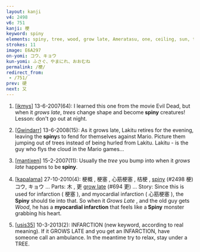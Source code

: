 ```yaml
---
layout: kanji
v4: 2498
v6: 751
kanji: 梗
keyword: spiny
elements: spiny, tree, wood, grow late, Ameratasu, one, ceiling, sun, tucked under the arm
strokes: 11
image: E6A297
on-yomi: コウ、キョウ
kun-yomi: ふさぐ、やまにれ、おおむね
permalink: /梗/
redirect_from:
 - /751/
prev: 硬
next: 又
---
```


1) [<a href="http://kanji.koohii.com/profile/ikmys">ikmys</a>] 13-6-2007(64): I learned this one from the movie Evil Dead, but when it <em>grows late</em>, <em>trees</em> change shape and become<strong> spiny</strong> creatures! Lesson: don&#039;t go out at night.

2) [<a href="http://kanji.koohii.com/profile/Gwindarr">Gwindarr</a>] 13-6-2008(15): As it grows late, Lakitu retires for the evening, leaving the<strong> spiny</strong>s to fend for themselves against Mario. Picture them jumping out of trees instead of being hurled from Lakitu. Lakitu - is the guy who flys the cloud in the Mario games...

3) [<a href="http://kanji.koohii.com/profile/mantixen">mantixen</a>] 15-2-2007(11): Usually the <em>tree</em> you bump into when it <em>grows late</em> happens to be<strong> spiny</strong>.

4) [<a href="http://kanji.koohii.com/profile/kapalama">kapalama</a>] 27-10-2010(4): 梗概 , 梗塞 , 心筋梗塞 , 桔梗 , <a href="../v4/2498.html">spiny</a> (#2498 梗) コウ, キョウ ... Parts: 木 , 更 <a href="../v4/694.html">grow late</a> (#694 更) ... Story: Since this is used for infarction ( 梗塞 ), and myocardial infarction ( 心筋梗塞 ), the<strong> Spiny</strong> should tie into that. So when it <em>Grows Late</em> , and the old guy gets <em>Wood</em>, he has a <strong>myocardial infarction</strong> that feels like a<strong> Spiny</strong> monster grabbing his heart.

5) [<a href="http://kanji.koohii.com/profile/usis35">usis35</a>] 10-3-2013(2): INFARCTION (new keyword, according to real meaning). If it GROWS LATE and you get an INFARCTION, have someone call an ambulance. In the meantime try to relax, stay under a TREE.

